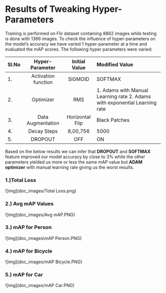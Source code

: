 # **Results of Tweaking Hyper-Parameters**

Training is performed on Flir dataset containing 8862 images while testing is done with 1366 images. To check the influence of hyper-parameters on the model’s accuracy we have varied 1 hyper-parameter at a time and evaluated the mAP scores. The following hyper parameters were varied: 

| Sl.No |   Hyper-Parameter   |  Initial Value  | Modified Value                                               |
| ----- | :-----------------: | :-------------: | :----------------------------------------------------------- |
| 1.    | Activation function |     SIGMOID     | SOFTMAX                                                      |
| 2.    |      Optimizer      |       RMS       | 1. Adams with Manual Learning rate                                              2. Adams with exponential Learning rate |
| 3.    |  Data Augmentation  | Horizontal Flip | Black Patches                                                |
| 4.    |     Decay Steps     |    8,00,756     | 5000                                                         |
| 5.    |       DROPOUT       |       OFF       | ON                                                           |

 

Based on the below results we can infer that **DROPOUT** and **SOFTMAX** feature improved our model accuracy by close to 3% while the other parameters yielded us more or less the same mAP value but **ADAM optimizer** with manual learning rate giving us the worst results.  

### 1.)**Total Loss**

![img](doc_images/Total Loss.png)

 

### 2.) **Avg mAP Values**

![img](doc_images/Avg mAP.PNG)

 

### 3.) **mAP for Person**

![img](doc_images\mAP Person.PNG)

 

### 4.) **mAP for Bicycle**

![img](doc_images/mAP Bicycle.PNG)

 

### 5.) **mAP for Car**

![img](doc_images/mAP Car.PNG)

 

 

